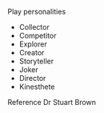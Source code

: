 
Play personalities
- Collector
- Competitor
- Explorer
- Creator
- Storyteller
- Joker
- Director
- Kinesthete

Reference
Dr Stuart Brown